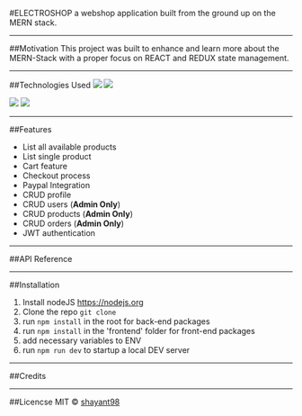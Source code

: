 #ELECTROSHOP
a webshop application built from the ground up on the MERN stack.

---
##Motivation
This project was built to enhance and learn more about the MERN-Stack with a proper focus on REACT and REDUX state management.

---
##Technologies Used
  <img src ="https://img.shields.io/badge/MongoDB-%234ea94b.svg?&style=for-the-badge&logo=mongodb&logoColor=white"/>
  <img src="https://img.shields.io/badge/express.js%20-%23404d59.svg?&style=for-the-badge"/>

  <img src="https://img.shields.io/badge/react%20-%2320232a.svg?&style=for-the-badge&logo=react&logoColor=%2361DAFB"/>

  <img src="https://img.shields.io/badge/node.js%20-%2343853D.svg?&style=for-the-badge&logo=node.js&logoColor=white"/>

---
##Features
 - List all available products
 - List single product
 - Cart feature
 - Checkout process
 - Paypal Integration
 - CRUD profile
 - CRUD users (**Admin Only**)
 - CRUD products (**Admin Only**)
 - CRUD orders (**Admin Only**)
 - JWT authentication

---
##API Reference


---
##Installation
1. Install nodeJS https://nodejs.org
2. Clone the repo `git clone`
3. run `npm install` in the root for back-end packages
4. run `npm install` in the 'frontend' folder for front-end packages
4. add necessary variables to ENV
5. run `npm run dev` to startup a local DEV server

---
##Credits

---
##Licencse
MIT © [shayant98](https://github.com/shayant98)
